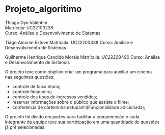 # Projeto_algoritimo
 Thiago Oyo Valentim  
  Matrícula: UC22103238  
  Curso: Análise e Desenvolvimento de Sistemas
 
 Tiago Amorim Esteve 
  Matrícula: UC22200438
  Curso: Análise e Desenvolvimento de Sistemas
 
 Guilherme Henrique Candido Morais 
  Matrícula: UC22200490 
  Curso: Análise e Desenvolvimento de Sistemas

O projeto teve como objetivo criar um programa para auxiliar um cinema nas seguintes questões:
- controle de faixa etaria;
- controle financeiro;
- controle dos tipos de ingressos vendidos;
- reservar informações sobre o público que assiste o filme;
- conferência de carteirinha estudantil(Funcionalidade adicionada);

O projeto foi divido em partes para facilitar a compreensão e cada integrante da equipe teve sua participação em uma quantidade de questões já pré selecionadas.
